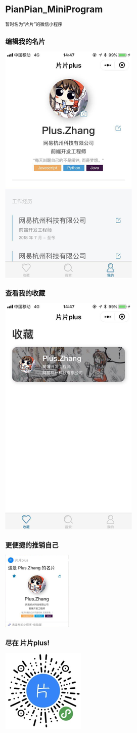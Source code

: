 # PianPian_MiniProgram
暂时名为“片片”的微信小程序

## 编辑我的名片
<img src="https://raw.githubusercontent.com/zjhch123/PianPian_MiniProgram/master/preview/1.jpeg" width="400"/>

## 查看我的收藏
<img src="https://raw.githubusercontent.com/zjhch123/PianPian_MiniProgram/master/preview/2.jpeg" width="400"/>

## 更便捷的推销自己
<img src="https://raw.githubusercontent.com/zjhch123/PianPian_MiniProgram/master/preview/3.jpeg" width="200"/>

## 尽在 片片plus!
<img src="https://raw.githubusercontent.com/zjhch123/PianPian_MiniProgram/master/preview/4.jpeg"/>
